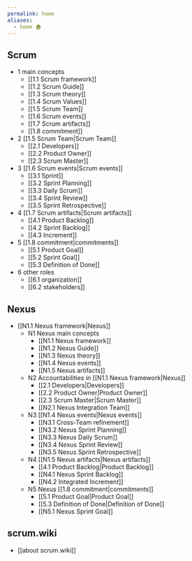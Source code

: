 ```yaml
---
permalink: home
aliases:
  - home 🏠
---
```

## Scrum
- 1 main concepts
	- [[1.1 Scrum framework]]
	- [[1.2 Scrum Guide]]
	- [[1.3 Scrum theory]]
	- [[1.4 Scrum Values]]
	- [[1.5 Scrum Team]]
	- [[1.6 Scrum events]]
	- [[1.7 Scrum artifacts]]
	- [[1.8 commitment]]
- 2 [[1.5 Scrum Team|Scrum Team]]
	- [[2.1 Developers]]
	- [[2.2 Product Owner]]
	- [[2.3 Scrum Master]]
- 3 [[1.6 Scrum events|Scrum events]]
	- [[3.1 Sprint]]
	- [[3.2 Sprint Planning]]
	- [[3.3 Daily Scrum]]
	- [[3.4 Sprint Review]]
	- [[3.5 Sprint Retrospective]]
- 4 [[1.7 Scrum artifacts|Scrum artifacts]]
	- [[4.1 Product Backlog]]
	- [[4.2 Sprint Backlog]]
	- [[4.3 Increment]]
- 5 [[1.8 commitment|commitments]]
	- [[5.1 Product Goal]]
	- [[5.2 Sprint Goal]]
	- [[5.3 Definition of Done]]
- 6 other roles
	- [[6.1 organization]]
	- [[6.2 stakeholders]]
## Nexus
- [[N1.1 Nexus framework|Nexus]]
	- N1 Nexus main concepts
		- [[N1.1 Nexus framework]]
		- [[N1.2 Nexus Guide]]
		- [[N1.3 Nexus theory]]
		- [[N1.4 Nexus events]]
		- [[N1.5 Nexus artifacts]]
	- N2 Accountabilities in [[N1.1 Nexus framework|Nexus]]
		- [[2.1 Developers|Developers]]
		- [[2.2 Product Owner|Product Owner]]
		- [[2.3 Scrum Master|Scrum Master]]
		- [[N2.1 Nexus Integration Team]]
	- N3 [[N1.4 Nexus events|Nexus events]]
		- [[N3.1 Cross-Team refinement]]
		- [[N3.2 Nexus Sprint Planning]]
		- [[N3.3 Nexus Daily Scrum]]
		- [[N3.4 Nexus Sprint Review]]
		- [[N3.5 Nexus Sprint Retrospective]]
	- N4 [[N1.5 Nexus artifacts|Nexus artifacts]]
		- [[4.1 Product Backlog|Product Backlog]]
		- [[N4.1 Nexus Sprint Backlog]]
		- [[N4.2 Integrated Increment]]
	- N5 Nexus [[1.8 commitment|commitments]]
		- [[5.1 Product Goal|Product Goal]]
		- [[5.3 Definition of Done|Definition of Done]]
		- [[N5.1 Nexus Sprint Goal]]
## scrum.wiki
- [[about scrum.wiki]]
